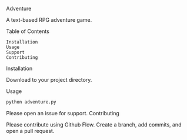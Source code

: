 Adventure

A text-based RPG adventure game.

Table of Contents

    Installation
    Usage
    Support
    Contributing

Installation

Download to your project directory.


Usage

```bash
python adventure.py
```

Please open an issue for support.
Contributing

Please contribute using Github Flow. Create a branch, add commits, and open a pull request.